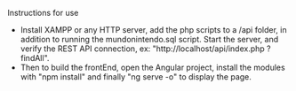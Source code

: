 Instructions for use
- Install XAMPP or any HTTP server, add the php scripts to a /api folder, in addition to running the mundonintendo.sql script. Start the server, and verify the REST API connection, ex: "http://localhost/api/index.php ?findAll".
- Then to build the frontEnd, open the Angular project, install the modules with "npm install" and finally "ng serve -o" to display the page.
